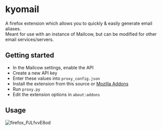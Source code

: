 # kyomail
A firefox extension which allows you to quickly &amp; easily generate email aliases.<br>
Meant for use with an instance of Mailcow, but can be modified for other email services/servers.

## Getting started

- In the Mailcow settings, enable the API
- Create a new API key
- Enter these values into `proxy_config.json`
- Install the extension from this source or [Mozilla Addons](https://addons.mozilla.org/en-GB/firefox/addon/kyomail/)
- Run `proxy.py`
- Edit the extension options in `about:addons`


## Usage

![firefox_PJLfvvE8od](https://user-images.githubusercontent.com/44981148/225718394-b0ff7909-d713-4461-907e-58c82d093d0e.gif)
